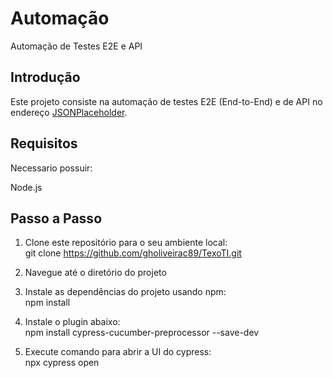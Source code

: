 # Automação

Automação de Testes E2E e API

## Introdução

Este projeto consiste na automação de testes E2E (End-to-End) e de API no endereço [JSONPlaceholder](https://jsonplaceholder.typicode.com).

## Requisitos

Necessario possuir:

Node.js

## Passo a Passo

1. Clone este repositório para o seu ambiente local:<br>
git clone https://github.com/gholiveirac89/TexoTI.git

2. Navegue até o diretório do projeto

3. Instale as dependências do projeto usando npm:<br>
npm install

4. Instale o plugin abaixo:<br>
npm install cypress-cucumber-preprocessor --save-dev

6. Execute comando para abrir a UI do cypress:<br>
npx cypress open
